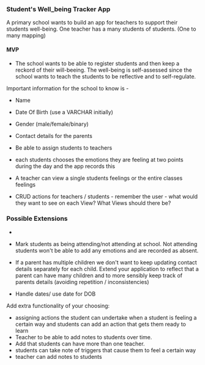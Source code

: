 ### Student's Well_being Tracker App

A primary school wants to build an app for teachers to support their students well-being. One teacher has a many students of students. (One to many mapping)



#### MVP

- The school wants to be able to register students and then keep a reckord of their will-beeing. The well-being is self-assessed since the school wants to teach the students to be reflective and to self-regulate.

 Important information for the school to know is -
  - Name
  - Date Of Birth (use a VARCHAR initially)
  - Gender (male/female/binary)
  - Contact details for the parents

  
- Be able to assign students to teachers

- each students chooses the emotions they are feeling at two points during the day and the app records this

- A teacher can view a single students feelings or the entire classes feelings

- CRUD actions for teachers / students - remember the user - what would they want to see on each View? What Views should there be?

### Possible Extensions

- 

- Mark students as being attending/not attending at school. Not attending students  won't be able to add any emotions and are recorded as absent.

- If a parent has multiple children we don't want to keep updating contact details separately for each child. Extend your application to reflect that a parent can have many children and to more sensibly keep track of parents details (avoiding repetition / inconsistencies)

- Handle  dates/ use date for DOB

Add extra functionality of your choosing:
- assigning actions the student can undertake when a student is feeling a certain way and  students can add an action that gets them ready to learn
- Teacher to be able to add notes to students over time. 
- Add that students can have more than one teacher.
- students can take note of triggers that cause them to feel a certain way
- teacher can add notes to students
